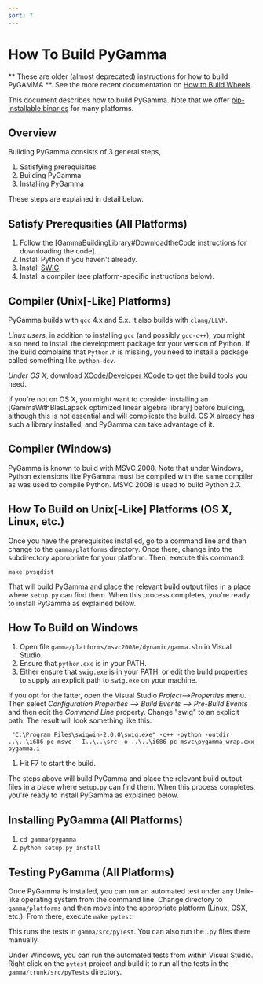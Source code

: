 ```yaml
---
sort: 7
---
```


# How To Build PyGamma

** These are older (almost deprecated) instructions for how to build PyGAMMA **.  See the more recent documentation on [How to Build Wheels](PyGammaBuildingWheels.md).

This document describes how to build PyGamma. Note that we offer [pip-installable binaries](../docs/technical/PyGamma.md) for many platforms.

## Overview

Building PyGamma consists of 3 general steps,
1. Satisfying prerequisites
1. Building PyGamma
1. Installing PyGamma

These steps are explained in detail below.

## Satisfy Prerequsities (All Platforms)

1. Follow the [GammaBuildingLibrary#DownloadtheCode instructions for downloading the code].
1. Install Python if you haven't already.
1. Install [SWIG](http://www.swig.org/).
1. Install a compiler (see platform-specific instructions below).

## Compiler (Unix[-Like] Platforms)

PyGamma builds with `gcc` 4.x and 5.x. It also builds with `clang/LLVM`.

*Linux users*, in addition to installing `gcc` (and possibly `gcc-c++`), you might also need to install the development package for your version of Python. If the build complains that `Python.h` is missing, you need to install a package called something like `python-dev`.

*Under OS X*, download [XCode/Developer XCode](https://developer.apple.com/xcode/) to get the build tools you need.

If you're not on OS X, you might want to consider installing an [GammaWithBlasLapack optimized linear algebra library] before building, although this is not essential and will complicate the build. OS X already has such a library installed, and PyGamma can take advantage of it.

## Compiler (Windows)

PyGamma is known to build with MSVC 2008. Note that under Windows, Python extensions like PyGamma must be compiled with the same compiler as was used to compile Python. MSVC 2008 is used to build Python 2.7.

## How To Build on Unix[-Like] Platforms (OS X, Linux, etc.)

Once you have the prerequisites installed, go to a command line and then change to the `gamma/platforms` directory. Once there, change into the subdirectory appropriate for your platform. Then, execute this command:
```
make pysgdist
```

That will build PyGamma and place the relevant build output files in a place where `setup.py` can find them. When this process completes, you're ready to install PyGamma as explained below.


## How To Build on Windows

1. Open file `gamma/platforms/msvc2008e/dynamic/gamma.sln` in Visual Studio.
1. Ensure that `python.exe` is in your PATH.
1. Either ensure that `swig.exe` is in your PATH, or edit the build properties  to supply an explicit path to `swig.exe` on your machine.

 If you opt for the latter, open the Visual Studio _Project-->Properties_ menu. Then select _Configuration Properties --> Build Events --> Pre-Build Events_ and then edit the _Command Line_ property. Change "swig" to an explicit path. The result will look something like this:
```
 "C:\Program Files\swigwin-2.0.0\swig.exe" -c++ -python -outdir ..\..\i686-pc-msvc  -I..\..\src -o ..\..\i686-pc-msvc\pygamma_wrap.cxx pygamma.i
```
1. Hit F7 to start the build.

The steps above will build PyGamma and place the relevant build output files in a place where `setup.py` can find them. When this process completes, you're ready to install PyGamma as explained below.


## Installing PyGamma (All Platforms)
1. `cd gamma/pygamma`
1. `python setup.py install`

## Testing PyGamma (All Platforms)

Once PyGamma is installed, you can run an automated test under any Unix-like operating system from the command line. Change directory to `gamma/platforms` and then move into the appropriate platform (Linux, OSX, etc.). From there, execute `make pytest`.

This runs the tests in `gamma/src/pyTest`. You can also run the `.py` files there manually.

Under Windows, you can run the automated tests from within Visual Studio. Right click on the `pytest` project and build it to run all the tests in the `gamma/trunk/src/pyTests` directory.
